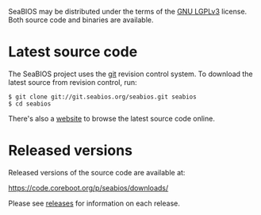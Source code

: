 SeaBIOS may be distributed under the terms of the [GNU
LGPLv3](https://www.gnu.org/licenses/lgpl-3.0-standalone.html) license.
Both source code and binaries are available.

Latest source code
==================

The SeaBIOS project uses the [git](https://git-scm.com/) revision
control system. To download the latest source from revision control,
run:

```
$ git clone git://git.seabios.org/seabios.git seabios
$ cd seabios
```

There's also a [website](http://git.seabios.org/) to browse the latest
source code online.

Released versions
=================

Released versions of the source code are available at:

<https://code.coreboot.org/p/seabios/downloads/>

Please see [releases](Releases) for information on each release.
